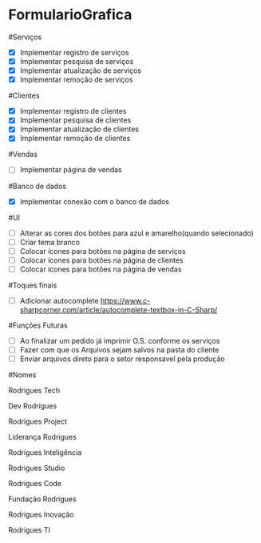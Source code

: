# FormularioGrafica
#Serviços
- [x] Implementar registro de serviços
- [x] Implementar pesquisa de serviços
- [x] Implementar atualização de serviços
- [x] Implementar remoção de serviços

#Clientes
- [x] Implementar registro de clientes
- [x] Implementar pesquisa de clientes
- [x] Implementar atualização de clientes
- [x] Implementar remoção de clientes

#Vendas
- [ ] Implementar página de vendas

#Banco de dados
- [x] Implementar conexão com o banco de dados

#UI
- [ ] Alterar as cores dos botões para azul e amarelho(quando selecionado)
- [ ] Criar tema branco
- [ ] Colocar ícones para botões na página de serviços
- [ ] Colocar ícones para botões na página de clientes
- [ ] Colocar ícones para botões na página de vendas

#Toques finais

- [ ] Adicionar autocomplete https://www.c-sharpcorner.com/article/autocomplete-textbox-in-C-Sharp/

#Funções Futuras

 - [ ] Ao finalizar um pedido já imprimir O.S. conforme os serviços
 - [ ] Fazer com que os Arquivos sejam salvos na pasta do cliente
 - [ ] Enviar arquivos direto para o setor responsavel pela produção

#Nomes

Rodrigues Tech

Dev Rodrigues

Rodrigues Project

Liderança Rodrigues

Rodrigues Inteligência

Rodrigues Studio

Rodrigues Code

Fundação Rodrigues

Rodrigues Inovação

Rodrigues TI

